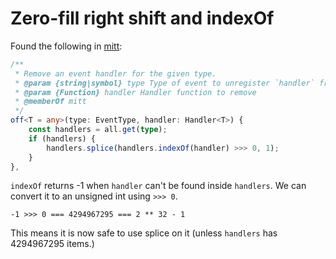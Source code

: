 # Zero-fill right shift and indexOf

Found the following in [mitt](https://github.com/developit/mitt/blob/master/src/index.ts):

```typescript
/**
 * Remove an event handler for the given type.
 * @param {string|symbol} type Type of event to unregister `handler` from, or `"*"`
 * @param {Function} handler Handler function to remove
 * @memberOf mitt
 */
off<T = any>(type: EventType, handler: Handler<T>) {
	const handlers = all.get(type);
	if (handlers) {
		handlers.splice(handlers.indexOf(handler) >>> 0, 1);
	}
},
```

`indexOf` returns -1 when `handler` can't be found inside `handlers`. We can convert it to an unsigned int using `>>> 0`.

    -1 >>> 0 === 4294967295 === 2 ** 32 - 1

This means it is now safe to use splice on it (unless `handlers` has 4294967295 items.)

